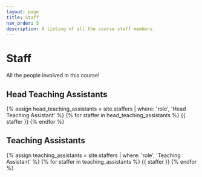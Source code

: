 ```yaml
---
layout: page
title: Staff
nav_order: 5
description: A listing of all the course staff members.
---
```


# Staff

All the people involved in this course!

<!-- ## Instructors

{% assign instructors = site.staffers | where: 'role', 'Instructor' %}
{% for staffer in instructors %}
{{ staffer }}
{% endfor %} -->

## Head Teaching Assistants

{% assign head_teaching_assistants = site.staffers | where: 'role', 'Head Teaching Assistant' %}
{% for staffer in head_teaching_assistants %}
{{ staffer }}
{% endfor %}

## Teaching Assistants

{% assign teaching_assistants = site.staffers | where: 'role', 'Teaching Assistant' %}
{% for staffer in teaching_assistants %}
{{ staffer }}
{% endfor %}
